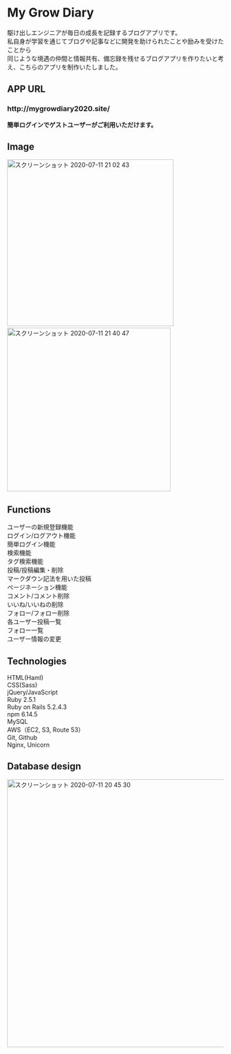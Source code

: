 My Grow Diary
====

駆け出しエンジニアが毎日の成長を記録するブログアプリです。  
私自身が学習を通じてブログや記事などに開発を助けられたことや励みを受けたことから  
同じような境遇の仲間と情報共有、備忘録を残せるブログアプリを作りたいと考え、こちらのアプリを制作いたしました。

## APP URL

<h3>http://mygrowdiary2020.site/</h3>

**簡単ログインでゲストユーザーがご利用いただけます。**

## Image

<img width="387" alt="スクリーンショット 2020-07-11 21 02 43" src="https://user-images.githubusercontent.com/64174311/87223811-0184c300-c3bb-11ea-9610-d45625aa30a5.png">　<img width="380" alt="スクリーンショット 2020-07-11 21 40 47" src="https://user-images.githubusercontent.com/64174311/87224370-b6b97a00-c3bf-11ea-940a-3b38cb5f9048.png">


## Functions

ユーザーの新規登録機能  
ログイン/ログアウト機能  
簡単ログイン機能  
検索機能  
タグ検索機能  
投稿/投稿編集・削除  
マークダウン記法を用いた投稿  
ページネーション機能  
コメント/コメント削除  
いいね/いいねの削除  
フォロー/フォロー削除  
各ユーザー投稿一覧  
フォロー一覧  
ユーザー情報の変更  

## Technologies

HTML(Haml)  
CSS(Sass)  
jQuery/JavaScript  
Ruby 2.5.1  
Ruby on Rails 5.2.4.3  
npm 6.14.5  
MySQL  
AWS（EC2, S3, Route 53）  
Git, Github  
Nginx, Unicorn

## Database design

<img width="622" alt="スクリーンショット 2020-07-11 20 45 30" src="https://user-images.githubusercontent.com/64174311/87223382-7f46cf80-c3b7-11ea-8d0f-e15732e3a061.png">

